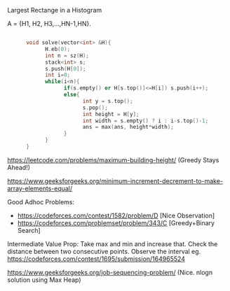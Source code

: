 Largest Rectange in a Histogram

A = {H1, H2, H3,...,HN-1,HN}. 

```cpp

      void solve(vector<int> &H){
            H.eb(0);
            int n = sz(H);
            stack<int> s;
            s.push(H[0]);
            int i=0;
            while(i<n){
                  if(s.empty() or H[s.top()]<=H[i]) s.push(i++);
                  else{
                        int y = s.top();
                        s.pop();
                        int height = H[y];
                        int width = s.empty() ? i : i-s.top()-1;
                        ans = max(ans, height*width);
                  }
            }
      }
```


https://leetcode.com/problems/maximum-building-height/ (Greedy Stays Ahead!)

https://www.geeksforgeeks.org/minimum-increment-decrement-to-make-array-elements-equal/

Good Adhoc Problems:
* https://codeforces.com/contest/1582/problem/D [Nice Observation]
* https://codeforces.com/problemset/problem/343/C [Greedy+Binary Search]


Intermediate Value Prop: Take max and min and increase that. Check the distance between two consecutive points. Observe the interval
eg. https://codeforces.com/contest/1695/submission/164965524

https://www.geeksforgeeks.org/job-sequencing-problem/ (Nice. nlogn solution using Max Heap)
